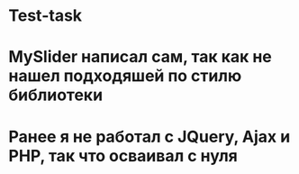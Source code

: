 # Test-task
# MySlider написал сам, так как не нашел подходяшей по стилю библиотеки
# Ранее я не работал с JQuery, Ajax и PHP, так что осваивал с нуля
